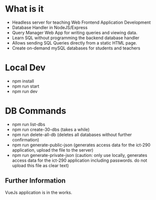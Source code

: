 # What is it

- Headless server for teaching Web Frontend Application Development
- Database Handler in NodeJS/Express
- Query Manager Web App for writing queries and viewing data.
- Learn SQL without programming the backend database handler
- Allows sending SQL Queries directly from a static HTML page.
- Create on-demand mySQL databases for students and teachers

# Local Dev

- npm install
- npm run start
- npm run dev

# DB Commands

- npm run list-dbs
- npm run create-30-dbs (takes a while)
- npm run delete-all-db (deletes all databases without further confirmation)
- npm run generate-public-json (generates access data for the ict-290 application, upload the file to the server)
- npm run generate-private-json (caution: only use locally, generates access data for the ict-290 application including passwords. do not upload this file as clear text)

## Further Information

VueJs application is in the works.
